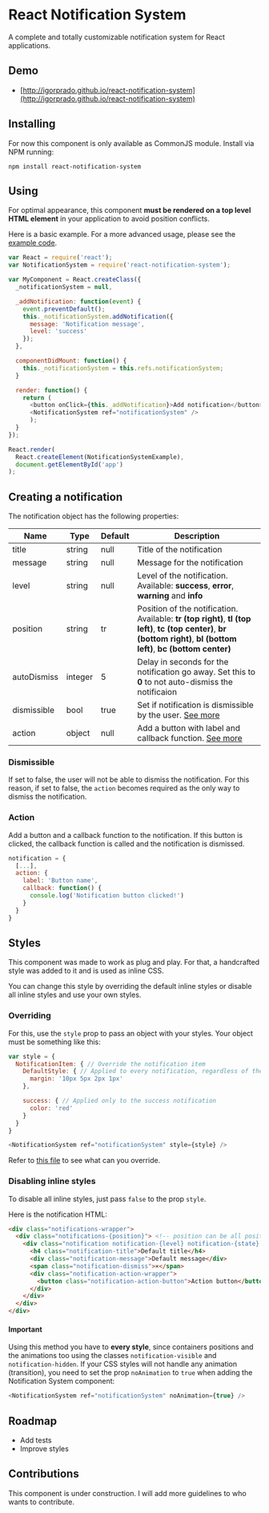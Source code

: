 # React Notification System

A complete and totally customizable notification system for React applications.

## Demo

* [http://igorprado.github.io/react-notification-system](http://igorprado.github.io/react-notification-system)

## Installing

For now this component is only available as CommonJS module. Install via NPM running:

```
npm install react-notification-system
```

## Using

For optimal appearance, this component **must be rendered on a top level HTML element** in your application to avoid position conflicts.

Here is a basic example. For a more advanced usage, please see the [example code](https://github.com/igorprado/react-notification-system/blob/master/example/src/app.js).

```js
var React = require('react');
var NotificationSystem = require('react-notification-system');

var MyComponent = React.createClass({
  _notificationSystem = null,

  _addNotification: function(event) {
    event.preventDefault();
    this._notificationSystem.addNotification({
      message: 'Notification message',
      level: 'success'
    });
  },

  componentDidMount: function() {
    this._notificationSystem = this.refs.notificationSystem;
  }

  render: function() {
    return (
      <button onClick={this._addNotification}>Add notification</button>
      <NotificationSystem ref="notificationSystem" />
      );
  }
});

React.render(
  React.createElement(NotificationSystemExample),
  document.getElementById('app')
);
```

## Creating a notification

The notification object has the following properties:

| Name         | Type            | Default   | Description                                                                                                                                                               |
|------------  |---------------  |---------  |-------------------------------------------------------------------------------------------------------------------------------------------------------------------------  |
| title        | string          | null      | Title of the notification                                                                                                                                                 |
| message      | string          | null      | Message for the notification                                                                                                                                              |
| level        | string          | null      | Level of the notification. Available: **success**, **error**, **warning** and **info**                                                                                    |
| position     | string          | tr        | Position of the notification. Available: **tr (top right)**, **tl (top left)**, **tc (top center)**, **br (bottom right)**, **bl (bottom left)**, **bc (bottom center)**  |
| autoDismiss  | integer         | 5         | Delay in seconds for the notification go away. Set this to **0** to not auto-dismiss the notificaion                                                                      |
| dismissible  | bool            | true      | Set if notification is dismissible by the user. [See more](#dismissible)                                                                                                  |
| action       | object          | null      | Add a button with label and callback function. [See more](#action)                                                                                                        |

### Dismissible

If set to false, the user will not be able to dismiss the notification. For this reason, if set to false, the `action` becomes required as the only way to dismiss the notification.

### Action

Add a button and a callback function to the notification. If this button is clicked, the callback function is called and the notification is dismissed.

```js
notification = {
  [...],
  action: {
    label: 'Button name',
    callback: function() {
      console.log('Notification button clicked!')
    }
  }
}

```

## Styles

This component was made to work as plug and play. For that, a handcrafted style was added to it and is used as inline CSS.

You can change this style by overriding the default inline styles or disable all inline styles and use your own styles.

### Overriding

For this, use the `style` prop to pass an object with your styles. Your object must be something like this:

```js
var style = {
  NotificationItem: { // Override the notification item
    DefaultStyle: { // Applied to every notification, regardless of the notification level
      margin: '10px 5px 2px 1px'
    },

    success: { // Applied only to the success notification
      color: 'red'
    }
  }
}

<NotificationSystem ref="notificationSystem" style={style} />

```

Refer to [this file](https://github.com/igorprado/react-notification-system/blob/develop/dist/styles.js) to see what can you override.

### Disabling inline styles

To disable all inline styles, just pass `false` to the prop `style`.

Here is the notification HTML:

```html
<div class="notifications-wrapper">
  <div class="notifications-{position}"> <!-- position can be all positions available: ex: notifications-tr -->
    <div class="notification notification-{level} notification-{state} {notification-not-dismissible}"> <!-- '{level}' can be: success | error | warning | info. '{state}' can be: visible | hidden. {notification-not-dismissible} is present if notification is not dismissible by user -->
      <h4 class="notification-title">Default title</h4>
      <div class="notification-message">Default message</div>
      <span class="notification-dismiss">×</span>
      <div class="notification-action-wrapper">
        <button class="notification-action-button">Action button</button>
      </div>
    </div>
  </div>
</div>

```

#### Important

Using this method you have to **every style**, since containers positions and the animations too using the classes `notification-visible` and `notification-hidden`. If your CSS styles will not handle any animation (transition), you need to set the prop `noAnimation` to `true` when adding the Notification System component:

```js
<NotificationSystem ref="notificationSystem" noAnimation={true} />
```
## Roadmap

* Add tests
* Improve styles

## Contributions

This component is under construction. I will add more guidelines to who wants to contribute.
